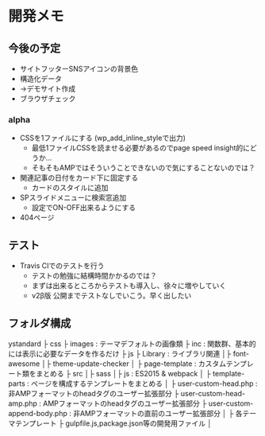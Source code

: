 # 開発メモ

## 今後の予定
- サイトフッターSNSアイコンの背景色
- 構造化データ
- →デモサイト作成
- ブラウザチェック
### alpha
- CSSを1ファイルにする (wp_add_inline_styleで出力)
  - 最低1ファイルCSSを読ませる必要があるのでpage speed insight的にどうか…
  - そもそもAMPではそういうことできないので気にすることないのでは？
- 関連記事の日付をカード下に固定する
  - カードのスタイルに追加
- SPスライドメニューに検索窓追加
  - 設定でON-OFF出来るようにする
- 404ページ


## テスト
- Travis CIでのテストを行う
  - テストの勉強に結構時間かかるのでは？
  - まずは出来るところからテストも導入し、徐々に増やしていく
  - v2β版 公開までテストなしでいこう。早く出したい



## フォルダ構成
ystandard
├ css
├ images                      : テーマデフォルトの画像類
├ inc                         : 関数群、基本的には表示に必要なデータを作るだけ
├ js
├ Library                     : ライブラリ関連
│├ font-awesome
│├ theme-update-checker
│
├ page-template               : カスタムテンプレート類をまとめる
├ src
│├ sass
│├ js                         : ES2015 & webpack
│
├ template-parts              : ページを構成するテンプレートをまとめる
│
├ user-custom-head.php        : 非AMPフォーマットのheadタグのユーザー拡張部分
├ user-custom-head-amp.php    : AMPフォーマットのheadタグのユーザー拡張部分
├ user-custom-append-body.php : 非AMPフォーマットの</body>直前のユーザー拡張部分
│
├ 各テーマテンプレート
├ gulpfile.js,package.json等の開発用ファイル
│
